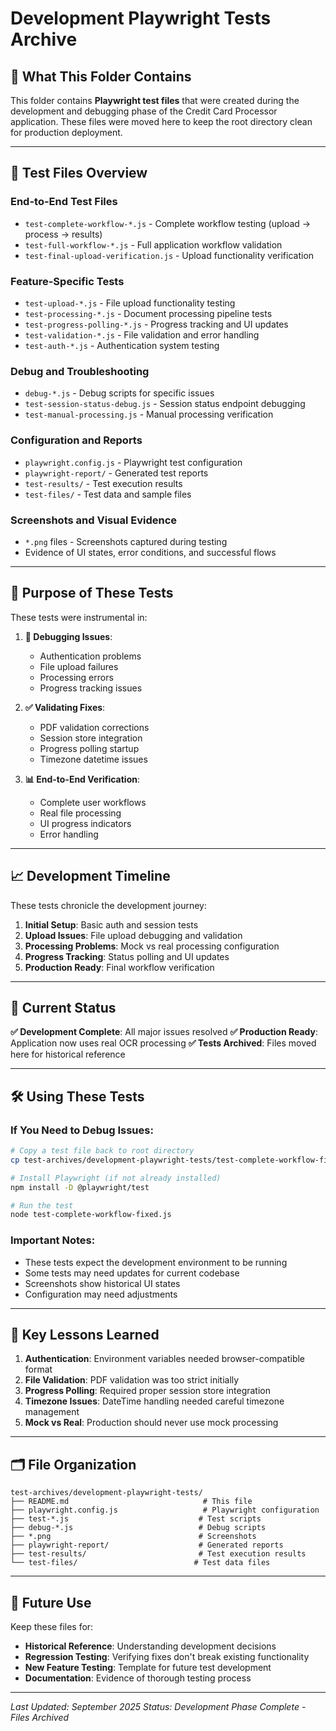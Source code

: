 # Development Playwright Tests Archive

## 📁 **What This Folder Contains**

This folder contains **Playwright test files** that were created during the development and debugging phase of the Credit Card Processor application. These files were moved here to keep the root directory clean for production deployment.

---

## 🧪 **Test Files Overview**

### **End-to-End Test Files**
- `test-complete-workflow-*.js` - Complete workflow testing (upload → process → results)
- `test-full-workflow-*.js` - Full application workflow validation
- `test-final-upload-verification.js` - Upload functionality verification

### **Feature-Specific Tests**
- `test-upload-*.js` - File upload functionality testing
- `test-processing-*.js` - Document processing pipeline tests
- `test-progress-polling-*.js` - Progress tracking and UI updates
- `test-validation-*.js` - File validation and error handling
- `test-auth-*.js` - Authentication system testing

### **Debug and Troubleshooting**
- `debug-*.js` - Debug scripts for specific issues
- `test-session-status-debug.js` - Session status endpoint debugging
- `test-manual-processing.js` - Manual processing verification

### **Configuration and Reports**
- `playwright.config.js` - Playwright test configuration
- `playwright-report/` - Generated test reports
- `test-results/` - Test execution results
- `test-files/` - Test data and sample files

### **Screenshots and Visual Evidence**
- `*.png` files - Screenshots captured during testing
- Evidence of UI states, error conditions, and successful flows

---

## 🎯 **Purpose of These Tests**

These tests were instrumental in:

1. **🔧 Debugging Issues**: 
   - Authentication problems
   - File upload failures
   - Processing errors
   - Progress tracking issues

2. **✅ Validating Fixes**:
   - PDF validation corrections
   - Session store integration
   - Progress polling startup
   - Timezone datetime issues

3. **📊 End-to-End Verification**:
   - Complete user workflows
   - Real file processing
   - UI progress indicators
   - Error handling

---

## 📈 **Development Timeline**

These tests chronicle the development journey:

1. **Initial Setup**: Basic auth and session tests
2. **Upload Issues**: File upload debugging and validation
3. **Processing Problems**: Mock vs real processing configuration
4. **Progress Tracking**: Status polling and UI updates
5. **Production Ready**: Final workflow verification

---

## 🚀 **Current Status**

**✅ Development Complete**: All major issues resolved
**✅ Production Ready**: Application now uses real OCR processing
**✅ Tests Archived**: Files moved here for historical reference

---

## 🛠️ **Using These Tests**

### **If You Need to Debug Issues:**
```bash
# Copy a test file back to root directory
cp test-archives/development-playwright-tests/test-complete-workflow-fixed.js .

# Install Playwright (if not already installed)
npm install -D @playwright/test

# Run the test
node test-complete-workflow-fixed.js
```

### **Important Notes:**
- These tests expect the development environment to be running
- Some tests may need updates for current codebase
- Screenshots show historical UI states
- Configuration may need adjustments

---

## 📝 **Key Lessons Learned**

1. **Authentication**: Environment variables needed browser-compatible format
2. **File Validation**: PDF validation was too strict initially
3. **Progress Polling**: Required proper session store integration
4. **Timezone Issues**: DateTime handling needed careful timezone management
5. **Mock vs Real**: Production should never use mock processing

---

## 🗂️ **File Organization**

```
test-archives/development-playwright-tests/
├── README.md                              # This file
├── playwright.config.js                   # Playwright configuration
├── test-*.js                             # Test scripts
├── debug-*.js                            # Debug scripts
├── *.png                                 # Screenshots
├── playwright-report/                    # Generated reports
├── test-results/                         # Test execution results
└── test-files/                          # Test data files
```

---

## 🔄 **Future Use**

Keep these files for:
- **Historical Reference**: Understanding development decisions
- **Regression Testing**: Verifying fixes don't break existing functionality
- **New Feature Testing**: Template for future test development
- **Documentation**: Evidence of thorough testing process

---

*Last Updated: September 2025*
*Status: Development Phase Complete - Files Archived*
